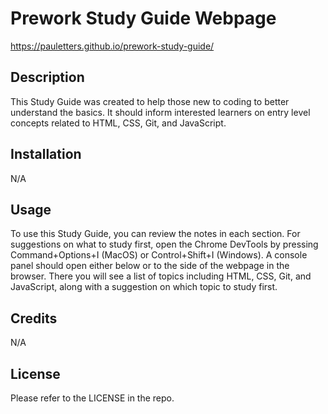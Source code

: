 # Prework Study Guide Webpage

https://pauletters.github.io/prework-study-guide/

## Description

This Study Guide was created to help those new to coding to better understand the basics.  It should inform interested learners on entry level concepts related to HTML, CSS, Git, and JavaScript.

## Installation

N/A

## Usage

To use this Study Guide, you can review the notes in each section. For suggestions on what to study first, open the Chrome DevTools by pressing Command+Options+I (MacOS) or Control+Shift+I (Windows). A console panel should open either below or to the side of the webpage in the browser. There you will see a list of topics including HTML, CSS, Git, and JavaScript, along with a suggestion on which topic to study first.

## Credits

N/A

## License

Please refer to the LICENSE in the repo.

